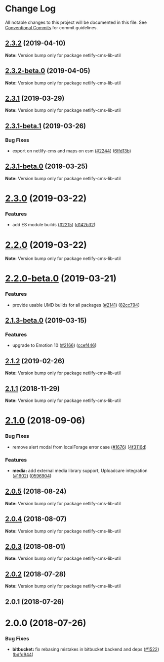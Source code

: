 # Change Log

All notable changes to this project will be documented in this file.
See [Conventional Commits](https://conventionalcommits.org) for commit guidelines.

## [2.3.2](https://github.com/netlify/netlify-cms/tree/master/packages/netlify-cms-lib-util/compare/netlify-cms-lib-util@2.3.2-beta.0...netlify-cms-lib-util@2.3.2) (2019-04-10)

**Note:** Version bump only for package netlify-cms-lib-util





## [2.3.2-beta.0](https://github.com/netlify/netlify-cms/tree/master/packages/netlify-cms-lib-util/compare/netlify-cms-lib-util@2.3.1...netlify-cms-lib-util@2.3.2-beta.0) (2019-04-05)

**Note:** Version bump only for package netlify-cms-lib-util





## [2.3.1](https://github.com/netlify/netlify-cms/tree/master/packages/netlify-cms-lib-util/compare/netlify-cms-lib-util@2.3.1-beta.1...netlify-cms-lib-util@2.3.1) (2019-03-29)

**Note:** Version bump only for package netlify-cms-lib-util





## [2.3.1-beta.1](https://github.com/netlify/netlify-cms/tree/master/packages/netlify-cms-lib-util/compare/netlify-cms-lib-util@2.3.1-beta.0...netlify-cms-lib-util@2.3.1-beta.1) (2019-03-26)


### Bug Fixes

* export on netlify-cms and maps on esm ([#2244](https://github.com/netlify/netlify-cms/tree/master/packages/netlify-cms-lib-util/issues/2244)) ([6ffd13b](https://github.com/netlify/netlify-cms/tree/master/packages/netlify-cms-lib-util/commit/6ffd13b))





## [2.3.1-beta.0](https://github.com/netlify/netlify-cms/tree/master/packages/netlify-cms-lib-util/compare/netlify-cms-lib-util@2.3.0...netlify-cms-lib-util@2.3.1-beta.0) (2019-03-25)

**Note:** Version bump only for package netlify-cms-lib-util





# [2.3.0](https://github.com/netlify/netlify-cms/tree/master/packages/netlify-cms-lib-util/compare/netlify-cms-lib-util@2.2.0...netlify-cms-lib-util@2.3.0) (2019-03-22)


### Features

* add ES module builds ([#2215](https://github.com/netlify/netlify-cms/tree/master/packages/netlify-cms-lib-util/issues/2215)) ([d142b32](https://github.com/netlify/netlify-cms/tree/master/packages/netlify-cms-lib-util/commit/d142b32))





# [2.2.0](https://github.com/netlify/netlify-cms/tree/master/packages/netlify-cms-lib-util/compare/netlify-cms-lib-util@2.2.0-beta.0...netlify-cms-lib-util@2.2.0) (2019-03-22)

**Note:** Version bump only for package netlify-cms-lib-util





# [2.2.0-beta.0](https://github.com/netlify/netlify-cms/tree/master/packages/netlify-cms-lib-util/compare/netlify-cms-lib-util@2.1.3-beta.0...netlify-cms-lib-util@2.2.0-beta.0) (2019-03-21)


### Features

* provide usable UMD builds for all packages ([#2141](https://github.com/netlify/netlify-cms/tree/master/packages/netlify-cms-lib-util/issues/2141)) ([82cc794](https://github.com/netlify/netlify-cms/tree/master/packages/netlify-cms-lib-util/commit/82cc794))





## [2.1.3-beta.0](https://github.com/netlify/netlify-cms/tree/master/packages/netlify-cms-lib-util/compare/netlify-cms-lib-util@2.1.2...netlify-cms-lib-util@2.1.3-beta.0) (2019-03-15)


### Features

* upgrade to Emotion 10 ([#2166](https://github.com/netlify/netlify-cms/tree/master/packages/netlify-cms-lib-util/issues/2166)) ([ccef446](https://github.com/netlify/netlify-cms/tree/master/packages/netlify-cms-lib-util/commit/ccef446))





## [2.1.2](https://github.com/netlify/netlify-cms/tree/master/packages/netlify-cms-lib-util/compare/netlify-cms-lib-util@2.1.1...netlify-cms-lib-util@2.1.2) (2019-02-26)

**Note:** Version bump only for package netlify-cms-lib-util





## [2.1.1](https://github.com/netlify/netlify-cms/tree/master/packages/netlify-cms-lib-util/compare/netlify-cms-lib-util@2.1.0...netlify-cms-lib-util@2.1.1) (2018-11-29)

**Note:** Version bump only for package netlify-cms-lib-util





<a name="2.1.0"></a>
# [2.1.0](https://github.com/netlify/netlify-cms/tree/master/packages/netlify-cms-lib-util/compare/netlify-cms-lib-util@2.0.5...netlify-cms-lib-util@2.1.0) (2018-09-06)


### Bug Fixes

* remove alert modal from localForage error case ([#1676](https://github.com/netlify/netlify-cms/tree/master/packages/netlify-cms-lib-util/issues/1676)) ([4f3116d](https://github.com/netlify/netlify-cms/tree/master/packages/netlify-cms-lib-util/commit/4f3116d))


### Features

* **media:** add external media library support, Uploadcare integration ([#1602](https://github.com/netlify/netlify-cms/tree/master/packages/netlify-cms-lib-util/issues/1602)) ([0596904](https://github.com/netlify/netlify-cms/tree/master/packages/netlify-cms-lib-util/commit/0596904))




<a name="2.0.5"></a>
## [2.0.5](https://github.com/netlify/netlify-cms/tree/master/packages/netlify-cms-lib-util/compare/netlify-cms-lib-util@2.0.4...netlify-cms-lib-util@2.0.5) (2018-08-24)




**Note:** Version bump only for package netlify-cms-lib-util

<a name="2.0.4"></a>
## [2.0.4](https://github.com/netlify/netlify-cms/tree/master/packages/netlify-cms-lib-util/compare/netlify-cms-lib-util@2.0.3...netlify-cms-lib-util@2.0.4) (2018-08-07)




**Note:** Version bump only for package netlify-cms-lib-util

<a name="2.0.3"></a>
## [2.0.3](https://github.com/netlify/netlify-cms/tree/master/packages/netlify-cms-lib-util/compare/netlify-cms-lib-util@2.0.2...netlify-cms-lib-util@2.0.3) (2018-08-01)




**Note:** Version bump only for package netlify-cms-lib-util

<a name="2.0.2"></a>
## [2.0.2](https://github.com/netlify/netlify-cms/tree/master/packages/netlify-cms-lib-util/compare/netlify-cms-lib-util@2.0.1...netlify-cms-lib-util@2.0.2) (2018-07-28)




**Note:** Version bump only for package netlify-cms-lib-util

<a name="2.0.1"></a>
## 2.0.1 (2018-07-26)



<a name="2.0.0"></a>
# 2.0.0 (2018-07-26)


### Bug Fixes

* **bitbucket:** fix rebasing mistakes in bitbucket backend and deps ([#1522](https://github.com/netlify/netlify-cms/issues/1522)) ([bdfd944](https://github.com/netlify/netlify-cms/commit/bdfd944))
